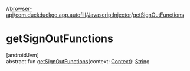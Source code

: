 //[browser-api](../../../index.md)/[com.duckduckgo.app.autofill](../index.md)/[JavascriptInjector](index.md)/[getSignOutFunctions](get-sign-out-functions.md)

# getSignOutFunctions

[androidJvm]\
abstract fun [getSignOutFunctions](get-sign-out-functions.md)(context: [Context](https://developer.android.com/reference/kotlin/android/content/Context.html)): [String](https://kotlinlang.org/api/latest/jvm/stdlib/kotlin/-string/index.html)
